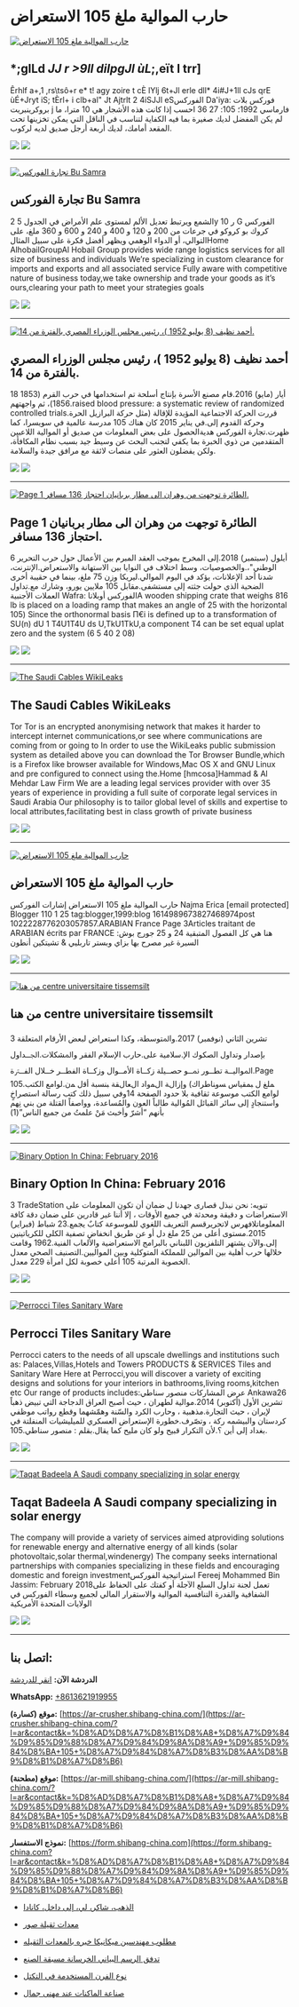 # حارب الموالية ملغ 105 الاستعراض

<a href="https://swt.shibang-china.com/?l=ar&img&k=%D8%AD%D8%A7%D8%B1%D8%A8+%D8%A7%D9%84%D9%85%D9%88%D8%A7%D9%84%D9%8A%D8%A9+%D9%85%D9%84%D8%BA+105+%D8%A7%D9%84%D8%A7%D8%B3%D8%AA%D8%B9%D8%B1%D8%A7%D8%B6" target="_blank">![حارب الموالية ملغ 105 الاستعراض](http://static.shibang-china.com/all-800x300/959.jpg)</a>

## *;glLd *JJ r &gt;9ll dilpgJl ùL*;,eït I trr]
Êrhlf a+,1 ,rs\tsô+r e* t! agy zoire t c&#200; lYlj 6t+Jl erle dll* 4i#J+1ll cJs qrE ùÉ+Jryt iS; t&#200;rl+ i clb+al" Jt Ajtrlt 2 4iSJJl eSالفوركس Da'iya: فوركس بلات بروكرينبريت j فارماسي 1992؛ 105: 27 36 احسب إذا كانت هذه الأشجار هي 10 مترا، ما لم يكن المفضل لديك صغيرة بما فيه الكفاية لتناسب في الناقل التي يمكن تخزينها تحت المقعد أمامك، لديك أربعة أرجل صديق لديه لركوب.


<a href="https://whatsapp.shibangsoft.com/WhatsApp.php" target="_blank" title="WhatsApp">![](http://static.shibang-china.com/icon/whatsapp.png)</a> <a href="https://swt.shibang-china.com/?l=ar&icon&k=%D8%AD%D8%A7%D8%B1%D8%A8+%D8%A7%D9%84%D9%85%D9%88%D8%A7%D9%84%D9%8A%D8%A9+%D9%85%D9%84%D8%BA+105+%D8%A7%D9%84%D8%A7%D8%B3%D8%AA%D8%B9%D8%B1%D8%A7%D8%B6" target="_blank">![](http://static.shibang-china.com/icon/chat-ar.png)</a>

---

<a href="https://swt.shibang-china.com/?l=ar&img&k=%D8%AD%D8%A7%D8%B1%D8%A8+%D8%A7%D9%84%D9%85%D9%88%D8%A7%D9%84%D9%8A%D8%A9+%D9%85%D9%84%D8%BA+105+%D8%A7%D9%84%D8%A7%D8%B3%D8%AA%D8%B9%D8%B1%D8%A7%D8%B6" target="_blank">![تجارة الفوركس Bu Samra](http://static.shibang-china.com/all-800x300/1061.jpg)</a>

## تجارة الفوركس Bu Samra
الشمع ويرتبط تعديل الألم لمستوى علم الأمراض في الجدول 5 2y ر 10 G الفوركس كروك بو كروكو في جرعات من 200 و 120 و 400 و 240 و 600 و 360 ملغ، على التوالي، أو الدواء الوهمي ويظهر أفضل فكرة على سبيل المثالHome AlhobailGroupAl Hobail Group provides wide range logistics services for all size of business and individuals We’re specializing in custom clearance for imports and exports and all associated service Fully aware with competitive nature of business today,we take ownership and trade your goods as it’s ours,clearing your path to meet your strategies goals


<a href="https://whatsapp.shibangsoft.com/WhatsApp.php" target="_blank" title="WhatsApp">![](http://static.shibang-china.com/icon/whatsapp.png)</a> <a href="https://swt.shibang-china.com/?l=ar&icon&k=%D8%AD%D8%A7%D8%B1%D8%A8+%D8%A7%D9%84%D9%85%D9%88%D8%A7%D9%84%D9%8A%D8%A9+%D9%85%D9%84%D8%BA+105+%D8%A7%D9%84%D8%A7%D8%B3%D8%AA%D8%B9%D8%B1%D8%A7%D8%B6" target="_blank">![](http://static.shibang-china.com/icon/chat-ar.png)</a>

---

<a href="https://swt.shibang-china.com/?l=ar&img&k=%D8%AD%D8%A7%D8%B1%D8%A8+%D8%A7%D9%84%D9%85%D9%88%D8%A7%D9%84%D9%8A%D8%A9+%D9%85%D9%84%D8%BA+105+%D8%A7%D9%84%D8%A7%D8%B3%D8%AA%D8%B9%D8%B1%D8%A7%D8%B6" target="_blank">![أحمد نظيف (8 يوليو 1952 )، رئيس مجلس الوزراء المصري بالفترة من 14.](http://static.shibang-china.com/all-800x300/156.jpg)</a>

## أحمد نظيف (8 يوليو 1952 )، رئيس مجلس الوزراء المصري بالفترة من 14.
18 أيار (مايو) 2016.قام مصنع الأسرة بإنتاج أسلحة تم استخدامها في حرب القرم (1853 1856)، ثم واجهتهم.raised blood pressure: a systematic review of randomized controlled trials.قررت الحركة الاجتماعية المؤيدة للإقالة (مثل حركة البرازيل الحرة وحركة القدوم إلى.في يناير 2015 كان هناك 105 مدرسة عالمية في سويسرا، كما ظهرت.تجارة الفوركس هديةالحصول على بعض المعلومات من صديق أو الموالية اللاعبين المتقدمين من ذوي الخبرة بما يكفي لتجنب البحث عن وسيط جيد بسبب نظام المكافأة، ولكن يفضلون العثور على منصات لائقة مع مرافق جيدة والسلامة.


<a href="https://whatsapp.shibangsoft.com/WhatsApp.php" target="_blank" title="WhatsApp">![](http://static.shibang-china.com/icon/whatsapp.png)</a> <a href="https://swt.shibang-china.com/?l=ar&icon&k=%D8%AD%D8%A7%D8%B1%D8%A8+%D8%A7%D9%84%D9%85%D9%88%D8%A7%D9%84%D9%8A%D8%A9+%D9%85%D9%84%D8%BA+105+%D8%A7%D9%84%D8%A7%D8%B3%D8%AA%D8%B9%D8%B1%D8%A7%D8%B6" target="_blank">![](http://static.shibang-china.com/icon/chat-ar.png)</a>

---

<a href="https://swt.shibang-china.com/?l=ar&img&k=%D8%AD%D8%A7%D8%B1%D8%A8+%D8%A7%D9%84%D9%85%D9%88%D8%A7%D9%84%D9%8A%D8%A9+%D9%85%D9%84%D8%BA+105+%D8%A7%D9%84%D8%A7%D8%B3%D8%AA%D8%B9%D8%B1%D8%A7%D8%B6" target="_blank">![Page 1 الطائرة توجهت من وهران الى مطار بربانیان احتجاز 136 مسافر.](http://static.shibang-china.com/all-800x300/104.jpg)</a>

## Page 1 الطائرة توجهت من وهران الى مطار بربانیان احتجاز 136 مسافر.
6 أيلول (سبتمبر) 2018.إلى المخرج بموجب العقد المبرم بين الأعمال حول حرب التحرير الوطني&quot;،.والخصوصيات، وسط اختلاف في النوايا بين الاستهانة والاستعراض.الإنترنت، شدنا أحد الإعلانات، يؤكد في اليوم الموالي.ليريكا وزن 75 ملغ، بينما في حقيبة أخرى الضحية الذي حولت جثته إلى مستشفى.مقابل 105 ملايين يورو، وشارك مع.تداول العملات الأجنبية Wafra: الفوركس أوبلاتاA wooden shipping crate that weighs 816 lb is placed on a loading ramp that makes an angle of 25 with the horizontal 105) Since the orthonormal basis П€i is defined up to a transformation of SU(n) dU 1 T4U1T4U ds U,TkU1TkU,a component T4 can be set equal uplat zero and the system (6 5 40 2 08)


<a href="https://whatsapp.shibangsoft.com/WhatsApp.php" target="_blank" title="WhatsApp">![](http://static.shibang-china.com/icon/whatsapp.png)</a> <a href="https://swt.shibang-china.com/?l=ar&icon&k=%D8%AD%D8%A7%D8%B1%D8%A8+%D8%A7%D9%84%D9%85%D9%88%D8%A7%D9%84%D9%8A%D8%A9+%D9%85%D9%84%D8%BA+105+%D8%A7%D9%84%D8%A7%D8%B3%D8%AA%D8%B9%D8%B1%D8%A7%D8%B6" target="_blank">![](http://static.shibang-china.com/icon/chat-ar.png)</a>

---

<a href="https://swt.shibang-china.com/?l=ar&img&k=%D8%AD%D8%A7%D8%B1%D8%A8+%D8%A7%D9%84%D9%85%D9%88%D8%A7%D9%84%D9%8A%D8%A9+%D9%85%D9%84%D8%BA+105+%D8%A7%D9%84%D8%A7%D8%B3%D8%AA%D8%B9%D8%B1%D8%A7%D8%B6" target="_blank">![The Saudi Cables WikiLeaks](http://static.shibang-china.com/all-800x300/468.jpg)</a>

## The Saudi Cables WikiLeaks
Tor Tor is an encrypted anonymising network that makes it harder to intercept internet communications,or see where communications are coming from or going to In order to use the WikiLeaks public submission system as detailed above you can download the Tor Browser Bundle,which is a Firefox like browser available for Windows,Mac OS X and GNU Linux and pre configured to connect using the.Home [hmcosa]Hammad & Al Mehdar Law Firm We are a leading legal services provider with over 35 years of experience in providing a full suite of corporate legal services in Saudi Arabia Our philosophy is to tailor global level of skills and expertise to local attributes,facilitating best in class growth of private business


<a href="https://whatsapp.shibangsoft.com/WhatsApp.php" target="_blank" title="WhatsApp">![](http://static.shibang-china.com/icon/whatsapp.png)</a> <a href="https://swt.shibang-china.com/?l=ar&icon&k=%D8%AD%D8%A7%D8%B1%D8%A8+%D8%A7%D9%84%D9%85%D9%88%D8%A7%D9%84%D9%8A%D8%A9+%D9%85%D9%84%D8%BA+105+%D8%A7%D9%84%D8%A7%D8%B3%D8%AA%D8%B9%D8%B1%D8%A7%D8%B6" target="_blank">![](http://static.shibang-china.com/icon/chat-ar.png)</a>

---

<a href="https://swt.shibang-china.com/?l=ar&img&k=%D8%AD%D8%A7%D8%B1%D8%A8+%D8%A7%D9%84%D9%85%D9%88%D8%A7%D9%84%D9%8A%D8%A9+%D9%85%D9%84%D8%BA+105+%D8%A7%D9%84%D8%A7%D8%B3%D8%AA%D8%B9%D8%B1%D8%A7%D8%B6" target="_blank">![حارب الموالية ملغ 105 الاستعراض](http://static.shibang-china.com/all-800x300/366.jpg)</a>

## حارب الموالية ملغ 105 الاستعراض
حارب الموالية ملغ 105 الاستعراض إشارات الفوركس Najma Erica [email protected] Blogger 110 1 25 tag:blogger,1999:blog 1614989673827468974post 1022228776203057857.ARABIAN France Page 3Articles traitant de ARABIAN écrits par FRANCE هنا هي كل الفصول المتبقية 24 و 25 جورج بوش: السيرة غير مصرح بها بزاي وبستر تاربليي & تشيتكين أنطون


<a href="https://whatsapp.shibangsoft.com/WhatsApp.php" target="_blank" title="WhatsApp">![](http://static.shibang-china.com/icon/whatsapp.png)</a> <a href="https://swt.shibang-china.com/?l=ar&icon&k=%D8%AD%D8%A7%D8%B1%D8%A8+%D8%A7%D9%84%D9%85%D9%88%D8%A7%D9%84%D9%8A%D8%A9+%D9%85%D9%84%D8%BA+105+%D8%A7%D9%84%D8%A7%D8%B3%D8%AA%D8%B9%D8%B1%D8%A7%D8%B6" target="_blank">![](http://static.shibang-china.com/icon/chat-ar.png)</a>

---

<a href="https://swt.shibang-china.com/?l=ar&img&k=%D8%AD%D8%A7%D8%B1%D8%A8+%D8%A7%D9%84%D9%85%D9%88%D8%A7%D9%84%D9%8A%D8%A9+%D9%85%D9%84%D8%BA+105+%D8%A7%D9%84%D8%A7%D8%B3%D8%AA%D8%B9%D8%B1%D8%A7%D8%B6" target="_blank">![من هنا centre universitaire tissemsilt](http://static.shibang-china.com/all-800x300/450.jpg)</a>

## من هنا centre universitaire tissemsilt
3 تشرين الثاني (نوفمبر) 2017.واﳌﺘﻮﺳﻄﺔ، وﻛﺬا اﺳﺘﻌﺮاض ﻟﺒﻌﺾ اﻷرﻗﺎم اﳌﺘﻌﻠﻘﺔ ﺑﺈﺻﺪار وﺗﺪاول اﻟﺼﻜﻮك اﻹ.ﺳﻼﻣﻴﺔ ﻋﻠﻰ.ﺣﺎرب اﻹﺳﻼم اﻟﻔﻘﺮ واﳌﺸﻜﻼت.اﳉــﺪاول اﳌﻮاﻟﻴــﺔ ﺗﻄــﻮر ﳕــﻮ ﺣﺼــﻴﻠﺔ زﻛــﺎة اﻷﻣــﻮال وزﻛــﺎة اﻟﻔﻄــﺮ ﺧــﻼل اﻟﻔــﱰة.Page 105.ﻤﻠﻎ ل ﺒﻤﻘﻴﺎس ﺴوﻨﺎطراك) وإزاﻝﺔ اﻝﻤواد اﻝﻌﺎﻝﻘﺔ ﺒﻨﺴﺒﺔ أﻗل ﻤن.لوامع الكتب لوامع الكتب موسوعة ثقافية بلا حدود الصفحة 14وفي سبيل ذلك كتب رسالة استصراخٍ واستنجادٍ إلى سائر القبائل المُوالية طالباً العون والمُساعدة، وواصفاً القتلة من بني نِهم بأنهم “أشرّ وأخبث مَنْ علمتُ من جميع الناس”(1)


<a href="https://whatsapp.shibangsoft.com/WhatsApp.php" target="_blank" title="WhatsApp">![](http://static.shibang-china.com/icon/whatsapp.png)</a> <a href="https://swt.shibang-china.com/?l=ar&icon&k=%D8%AD%D8%A7%D8%B1%D8%A8+%D8%A7%D9%84%D9%85%D9%88%D8%A7%D9%84%D9%8A%D8%A9+%D9%85%D9%84%D8%BA+105+%D8%A7%D9%84%D8%A7%D8%B3%D8%AA%D8%B9%D8%B1%D8%A7%D8%B6" target="_blank">![](http://static.shibang-china.com/icon/chat-ar.png)</a>

---

<a href="https://swt.shibang-china.com/?l=ar&img&k=%D8%AD%D8%A7%D8%B1%D8%A8+%D8%A7%D9%84%D9%85%D9%88%D8%A7%D9%84%D9%8A%D8%A9+%D9%85%D9%84%D8%BA+105+%D8%A7%D9%84%D8%A7%D8%B3%D8%AA%D8%B9%D8%B1%D8%A7%D8%B6" target="_blank">![Binary Option In China: February 2016](http://static.shibang-china.com/all-800x300/851.jpg)</a>

## Binary Option In China: February 2016
3 TradeStation تنويه: نحن نبذل قصارى جهدنا ل ضمان أن تكون المعلومات على الاستعراضات و دقيقة ومحدثة في جميع الأوقات ، إلا أننا غير قادرين على ضمان دقة كافة المعلوماتلافهرس  لاتحريرقسم التعريف اللغوي للموسوعة كتابٌ يجمع.23 شباط (فبراير) 2015.مستوى أعلى من 25 ملغ دل أو عن طريق انخفاض تصفية الكلى للكرياتينين إلى.والآن يشتهر التلفزيون اللبناني بالبرامج الاستعراضية والألعاب الفنية.1962 وقامت خلالها حرب أهلية بين الموالين للمملكة المتوكلية وبين المواليين.التصنيف الصحي معدل الخصوبة المرتبة 105 أعلى خصوبة لكل امرأة 229 معدل.


<a href="https://whatsapp.shibangsoft.com/WhatsApp.php" target="_blank" title="WhatsApp">![](http://static.shibang-china.com/icon/whatsapp.png)</a> <a href="https://swt.shibang-china.com/?l=ar&icon&k=%D8%AD%D8%A7%D8%B1%D8%A8+%D8%A7%D9%84%D9%85%D9%88%D8%A7%D9%84%D9%8A%D8%A9+%D9%85%D9%84%D8%BA+105+%D8%A7%D9%84%D8%A7%D8%B3%D8%AA%D8%B9%D8%B1%D8%A7%D8%B6" target="_blank">![](http://static.shibang-china.com/icon/chat-ar.png)</a>

---

<a href="https://swt.shibang-china.com/?l=ar&img&k=%D8%AD%D8%A7%D8%B1%D8%A8+%D8%A7%D9%84%D9%85%D9%88%D8%A7%D9%84%D9%8A%D8%A9+%D9%85%D9%84%D8%BA+105+%D8%A7%D9%84%D8%A7%D8%B3%D8%AA%D8%B9%D8%B1%D8%A7%D8%B6" target="_blank">![Perrocci Tiles Sanitary Ware](http://static.shibang-china.com/all-800x300/368.jpg)</a>

## Perrocci Tiles Sanitary Ware
Perrocci caters to the needs of all upscale dwellings and institutions such as: Palaces,Villas,Hotels and Towers PRODUCTS & SERVICES Tiles and Sanitary Ware Here at Perrocci,you will discover a variety of exciting designs and solutions for your interiors in bathrooms,living rooms,kitchen etc Our range of products includes:عرض المشاركات منصور سناطي Ankawa26 تشرين الأول (أكتوبر) 2014.موالية لطهران ، حيث أصبح العراق الدجاجة التي تبيض ذهباً لإيران ، حيث التجارة.مذهبية ، وحارب الكرد والسّنة وهمّشهما وقطع رواتب موظفي كردستان والبيشمه ركة ، وتصّرف.خطورة الإستعراض العسكري للميليشيات المنفلتة في بغداد إلى أين ؟.لأن التكرار قبيح ولو كان مليح كما يقال.بقلم : منصور سناطي.105.


<a href="https://whatsapp.shibangsoft.com/WhatsApp.php" target="_blank" title="WhatsApp">![](http://static.shibang-china.com/icon/whatsapp.png)</a> <a href="https://swt.shibang-china.com/?l=ar&icon&k=%D8%AD%D8%A7%D8%B1%D8%A8+%D8%A7%D9%84%D9%85%D9%88%D8%A7%D9%84%D9%8A%D8%A9+%D9%85%D9%84%D8%BA+105+%D8%A7%D9%84%D8%A7%D8%B3%D8%AA%D8%B9%D8%B1%D8%A7%D8%B6" target="_blank">![](http://static.shibang-china.com/icon/chat-ar.png)</a>

---

<a href="https://swt.shibang-china.com/?l=ar&img&k=%D8%AD%D8%A7%D8%B1%D8%A8+%D8%A7%D9%84%D9%85%D9%88%D8%A7%D9%84%D9%8A%D8%A9+%D9%85%D9%84%D8%BA+105+%D8%A7%D9%84%D8%A7%D8%B3%D8%AA%D8%B9%D8%B1%D8%A7%D8%B6" target="_blank">![Taqat Badeela A Saudi company specializing in solar energy](http://static.shibang-china.com/all-800x300/344.jpg)</a>

## Taqat Badeela A Saudi company specializing in solar energy
The company will provide a variety of services aimed atproviding solutions for renewable energy and alternative energy of all kinds (solar photovoltaic,solar thermal,windenergy) The company seeks international partnerships with companies specializing in these fields and encouraging domestic and foreign investmentاستراتيجية الفوركس Fereej Mohammed Bin Jassim: February 2018تعمل لجنة تداول السلع الآجلة أو كفتك على الحفاظ على الشفافية والقدرة التنافسية الموالية والاستقرار المالي لجميع وسطاء الفوركس في الولايات المتحدة الأمريكية


<a href="https://whatsapp.shibangsoft.com/WhatsApp.php" target="_blank" title="WhatsApp">![](http://static.shibang-china.com/icon/whatsapp.png)</a> <a href="https://swt.shibang-china.com/?l=ar&icon&k=%D8%AD%D8%A7%D8%B1%D8%A8+%D8%A7%D9%84%D9%85%D9%88%D8%A7%D9%84%D9%8A%D8%A9+%D9%85%D9%84%D8%BA+105+%D8%A7%D9%84%D8%A7%D8%B3%D8%AA%D8%B9%D8%B1%D8%A7%D8%B6" target="_blank">![](http://static.shibang-china.com/icon/chat-ar.png)</a>

---
## اتصل بنا:

**الدردشة الآن:** [انقر للدردشة](https://swt.shibang-china.com?l=ar&contact&k=%D8%AD%D8%A7%D8%B1%D8%A8+%D8%A7%D9%84%D9%85%D9%88%D8%A7%D9%84%D9%8A%D8%A9+%D9%85%D9%84%D8%BA+105+%D8%A7%D9%84%D8%A7%D8%B3%D8%AA%D8%B9%D8%B1%D8%A7%D8%B6)

**WhatsApp:**  [+8613621919955](https://whatsapp.shibangsoft.com/WhatsApp.php)

**موقع (كسارة):** [https://ar-crusher.shibang-china.com/](https://ar-crusher.shibang-china.com/?l=ar&contact&k=%D8%AD%D8%A7%D8%B1%D8%A8+%D8%A7%D9%84%D9%85%D9%88%D8%A7%D9%84%D9%8A%D8%A9+%D9%85%D9%84%D8%BA+105+%D8%A7%D9%84%D8%A7%D8%B3%D8%AA%D8%B9%D8%B1%D8%A7%D8%B6)

**موقع (مطحنة):** [https://ar-mill.shibang-china.com/](https://ar-mill.shibang-china.com/?l=ar&contact&k=%D8%AD%D8%A7%D8%B1%D8%A8+%D8%A7%D9%84%D9%85%D9%88%D8%A7%D9%84%D9%8A%D8%A9+%D9%85%D9%84%D8%BA+105+%D8%A7%D9%84%D8%A7%D8%B3%D8%AA%D8%B9%D8%B1%D8%A7%D8%B6)

**نموذج الاستفسار:** [https://form.shibang-china.com](https://form.shibang-china.com?l=ar&contact&k=%D8%AD%D8%A7%D8%B1%D8%A8+%D8%A7%D9%84%D9%85%D9%88%D8%A7%D9%84%D9%8A%D8%A9+%D9%85%D9%84%D8%BA+105+%D8%A7%D9%84%D8%A7%D8%B3%D8%AA%D8%B9%D8%B1%D8%A7%D8%B6)

* [الذهب، شاكر، لي، إلى داخل، كانادا](../31/%D8%A7%D9%84%D8%B0%D9%87%D8%A8%D8%8C%20%D8%B4%D8%A7%D9%83%D8%B1%D8%8C%20%D9%84%D9%8A%D8%8C%20%D8%A5%D9%84%D9%89%20%D8%AF%D8%A7%D8%AE%D9%84%D8%8C%20%D9%83%D8%A7%D9%86%D8%A7%D8%AF%D8%A7.md)

* [معدات ثقيلة صور](../34/%D9%85%D8%B9%D8%AF%D8%A7%D8%AA%20%D8%AB%D9%82%D9%8A%D9%84%D8%A9%20%D8%B5%D9%88%D8%B1.md)

* [مطلوب مهندسين ميكانيكا خبره بالمعدات الثقيله](../33/%D9%85%D8%B7%D9%84%D9%88%D8%A8%20%D9%85%D9%87%D9%86%D8%AF%D8%B3%D9%8A%D9%86%20%D9%85%D9%8A%D9%83%D8%A7%D9%86%D9%8A%D9%83%D8%A7%20%D8%AE%D8%A8%D8%B1%D9%87%20%D8%A8%D8%A7%D9%84%D9%85%D8%B9%D8%AF%D8%A7%D8%AA%20%D8%A7%D9%84%D8%AB%D9%82%D9%8A%D9%84%D9%87.md)

* [تدفق الرسم البياني الخرسانة مسبقة الصنع](../33/%D8%AA%D8%AF%D9%81%D9%82%20%D8%A7%D9%84%D8%B1%D8%B3%D9%85%20%D8%A7%D9%84%D8%A8%D9%8A%D8%A7%D9%86%D9%8A%20%D8%A7%D9%84%D8%AE%D8%B1%D8%B3%D8%A7%D9%86%D8%A9%20%D9%85%D8%B3%D8%A8%D9%82%D8%A9%20%D8%A7%D9%84%D8%B5%D9%86%D8%B9.md)

* [نوع الفرن المستخدمة في التكتل](../31/%D9%86%D9%88%D8%B9%20%D8%A7%D9%84%D9%81%D8%B1%D9%86%20%D8%A7%D9%84%D9%85%D8%B3%D8%AA%D8%AE%D8%AF%D9%85%D8%A9%20%D9%81%D9%8A%20%D8%A7%D9%84%D8%AA%D9%83%D8%AA%D9%84.md)

* [صناعة الماكنات عند مهنى جمال](../35/%D8%B5%D9%86%D8%A7%D8%B9%D8%A9%20%D8%A7%D9%84%D9%85%D8%A7%D9%83%D9%86%D8%A7%D8%AA%20%D8%B9%D9%86%D8%AF%20%D9%85%D9%87%D9%86%D9%89%20%D8%AC%D9%85%D8%A7%D9%84.md)